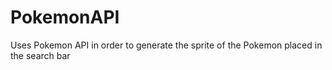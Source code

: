 # PokemonAPI
Uses Pokemon API in order to generate the sprite of the Pokemon placed in the search bar
